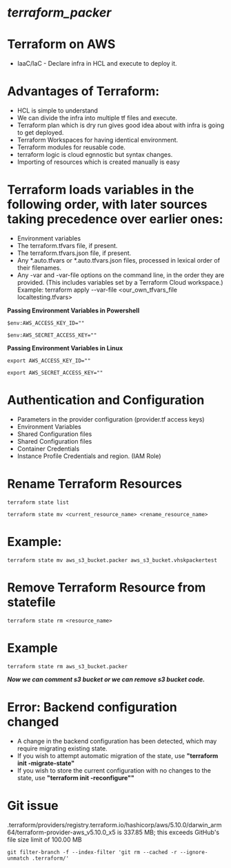 # **_terraform_packer_**


# Terraform on AWS

- IaaC/IaC - Declare infra in HCL and execute to deploy it.

# Advantages of Terraform:

- HCL is simple to understand
- We can divide the infra into multiple tf files and execute.
- Terraform plan which is dry run gives good idea about with infra is going to get deployed.
- Terraform Workspaces for having identical environment.
- Terraform modules for reusable code.
-  terraform logic is cloud egnnostic but syntax changes.
- Importing of resources which is created manually is easy

# Terraform loads variables in the following order, with later sources taking precedence over earlier ones:
- Environment variables
- The terraform.tfvars file, if present.
- The terraform.tfvars.json file, if present.
- Any *.auto.tfvars or *.auto.tfvars.json files, processed in lexical order of their filenames.
- Any -var and -var-file options on the command line, in the order they are provided. (This includes variables set by a Terraform Cloud workspace.) Example: terraform apply --var-file <our_own_tfvars_file localtesting.tfvars>


**Passing Environment Variables in Powershell**

    $env:AWS_ACCESS_KEY_ID=""

    $env:AWS_SECRET_ACCESS_KEY=""

**Passing Environment Variables in Linux**

    export AWS_ACCESS_KEY_ID=""

    export AWS_SECRET_ACCESS_KEY=""

# Authentication and Configuration

- Parameters in the provider configuration (provider.tf access keys)
- Environment Variables
- Shared Configuration files 
- Shared Configuration files
- Container Credentials
- Instance Profile Credentials and region. (IAM Role)

# Rename Terraform Resources
    terraform state list

    terraform state mv <current_resource_name> <rename_resource_name>

# Example:

    terraform state mv aws_s3_bucket.packer aws_s3_bucket.vhskpackertest

# Remove Terraform Resource from statefile
    terraform state rm <resource_name>

# Example
    terraform state rm aws_s3_bucket.packer

**_Now we can comment s3 bucket or we can remove s3 bucket code._**


# Error: Backend configuration changed

- A change in the backend configuration has been detected, which may require migrating existing state.
- If you wish to attempt automatic migration of the state, use **"terraform init -migrate-state"**
- If you wish to store the current configuration with no changes to the state, use **"terraform init -reconfigure""**

# Git issue

.terraform/providers/registry.terraform.io/hashicorp/aws/5.10.0/darwin_arm64/terraform-provider-aws_v5.10.0_x5 is 337.85 MB; this exceeds GitHub's file size limit of 100.00 MB

    git filter-branch -f --index-filter 'git rm --cached -r --ignore-unmatch .terraform/'